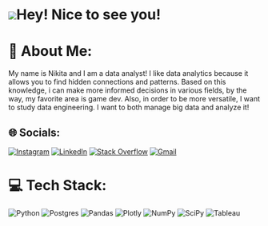 # ![](https://emojis.slackmojis.com/emojis/images/1531849430/4246/blob-sunglasses.gif?1531849430)Hey! Nice to see you!

# 💫 About Me:
My name is Nikita and I am a data analyst!
I like data analytics because it allows you to find hidden connections and patterns. Based on this knowledge, i can make more informed decisions in various fields, by the way, my favorite area is game dev.
Also, in order to be more versatile, I want to study data engineering.  I want to both manage big data and analyze it!


## 🌐 Socials:
[![Instagram](https://img.shields.io/badge/Instagram-E4405F?style=for-the-badge&logo=instagram&logoColor=white)](https://instagram.com/niksmns) [![LinkedIn](https://img.shields.io/badge/LinkedIn-0077B5?style=for-the-badge&logo=linkedin&logoColor=white)](https://linkedin.com/in/niksmns) [![Stack Overflow](https://img.shields.io/badge/Stack_Overflow-FE7A16?style=for-the-badge&logo=stack-overflow&logoColor=white)](https://ru.stackoverflow.com/users/554447/niksmns) [![Gmail](https://img.shields.io/badge/Gmail-D14836?style=for-the-badge&logo=gmail&logoColor=white)](mailto:nik.pastukhov.m@gmail.com)

# 💻 Tech Stack:
![Python](https://img.shields.io/badge/Python-3776AB?style=for-the-badge&logo=python&logoColor=white) ![Postgres](https://img.shields.io/badge/PostgreSQL-316192?style=for-the-badge&logo=postgresql&logoColor=white) ![Pandas](https://img.shields.io/badge/Pandas-2C2D72?style=for-the-badge&logo=pandas&logoColor=white) ![Plotly](https://img.shields.io/badge/Plotly-239120?style=for-the-badge&logo=plotly&logoColor=white) ![NumPy](https://img.shields.io/badge/Numpy-777BB4?style=for-the-badge&logo=numpy&logoColor=white) ![SciPy](https://img.shields.io/badge/SciPy-654FF0?style=for-the-badge&logo=SciPy&logoColor=white) ![Tableau](https://img.shields.io/badge/Tableau-E97627?style=for-the-badge&logo=Tableau&logoColor=white)
